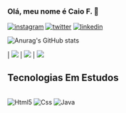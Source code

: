 ### Olá, meu nome é Caio F. 🤙

[![instagram](https://img.shields.io/badge/Instagram-E4405F?style=for-the-badge&logo=instagram&logoColor=white)](https://www.instagram.com/___eocaio___/)
[![twitter](https://img.shields.io/badge/Twitter-1DA1F2?style=for-the-badge&logo=twitter&logoColor=white)](https://x.com/CaioDevEnginner)
[![linkedin](https://img.shields.io/badge/LinkedIn-0077B5?style=for-the-badge&logo=linkedin&logoColor=white)](https://www.linkedin.com/in/caio-fernandes-73a88427a/)


![Anurag's GitHub stats](https://github-readme-stats.vercel.app/api?username=Caio-DevEnginner&show_icons=true&theme=radical)

| ![](http://github-profile-summary-cards.vercel.app/api/cards/repos-per-language?username=arthurspk&hide=Html&theme=nord_dark) | ![](http://github-profile-summary-cards.vercel.app/api/cards/most-commit-language?username=Caio-DevEnginner&theme=nord_dark)
| ![](http://github-profile-summary-cards.vercel.app/api/cards/profile-details?username=Caio-DevEnginner&theme=nord_dark) 

## Tecnologias Em Estudos
<div style="display: inline_block"><br/>
    <img aligne="center" alt="Html5" src="https://img.shields.io/badge/HTML5-E34F26?style=for-the-badge&logo=html5&logoColor=white"/>
    <img aligne="center" alt="Css" src="https://img.shields.io/badge/CSS3-1572B6?style=for-the-badge&logo=css3&logoColor=white"/>
    <img aligne="center" alt="Java" src="https://img.shields.io/badge/Java-ED8B00?style=for-the-badge&logo=openjdk&logoColor=white"/>
    <img aligne="center" alt="Kotlin" src="https://img.shields.io/badge/Kotlin-0095D5?&style=for-the-badge&logo=kotlin&logoColor=white/>
</div>
